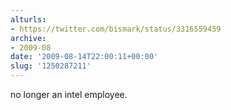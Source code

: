 ```yaml
---
alturls:
- https://twitter.com/bismark/status/3316559459
archive:
- 2009-08
date: '2009-08-14T22:00:11+00:00'
slug: '1250287211'
---
```


no longer an intel employee.

